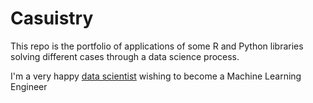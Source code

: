 
# Casuistry

This repo is the portfolio of applications of some R and Python libraries solving different cases through a data science process.


I'm a very happy [data scientist](https://1drv.ms/b/s!AoY5DQml1Cs4hm8JDM0Itb8QiqSN) wishing to become a Machine Learning Engineer
